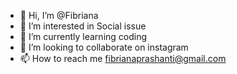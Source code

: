 - 👋 Hi, I’m @Fibriana
- 👀 I’m interested in Social issue
- 🌱 I’m currently learning coding
- 💞️ I’m looking to collaborate on instagram
- 📫 How to reach me fibrianaprashanti@gmail.com

<!---
Fibriana/Fibriana is a ✨ special ✨ repository because its `README.md` (this file) appears on your GitHub profile.
You can click the Preview link to take a look at your changes.
--->
